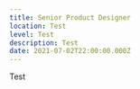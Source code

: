 ```yaml
---
title: Senior Product Designer
location: Test
level: Test
description: Test
date: 2021-07-02T22:00:00.000Z
---
```

Test